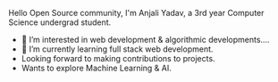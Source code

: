 Hello Open Source community, I'm Anjali Yadav, a 3rd year Computer Science undergrad student.
- 👀 I’m interested in web development & algorithmic developments....
- 🌱 I’m currently learning full stack web development.
- Looking forward to making contributions to projects.
- Wants to explore Machine Learning & AI.

<!---
anjaliy11/anjaliy11 is a ✨ special ✨ repository because its `README.md` (this file) appears on your GitHub profile.
You can click the Preview link to take a look at your changes.
--->

